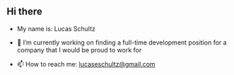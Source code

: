 ## Hi there

- My name is: Lucas Schultz
  
- 🔭 I’m currently working on finding a full-time development position for a company that I would be proud to work for

- 📫 How to reach me: lucaseschultz@gmail.com


<!--
**lucaseschultz/lucaseschultz** is a ✨ _special_ ✨ repository because its `README.md` (this file) appears on your GitHub profile.

Here are some ideas to get you started:

- 🌱 I’m currently learning ...
- 👯 I’m looking to collaborate on ...
- 🤔 I’m looking for help with ...
- 💬 Ask me about ...
- ⚡ Fun fact: ...
-->

